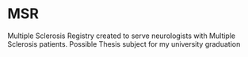 # MSR
Multiple Sclerosis Registry created to serve neurologists with Multiple Sclerosis patients. Possible Thesis subject for my university graduation
